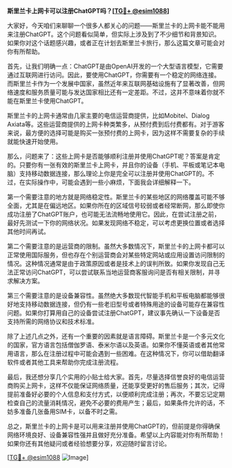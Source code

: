 **斯里兰卡上网卡可以注册ChatGPT吗？[[TG💪+ @esim1088](https://t.me/s/esim1088)]**

大家好，今天咱们来聊聊一个很多人都关心的问题——斯里兰卡的上网卡能不能用来注册ChatGPT。这个问题看似简单，但实际上涉及到了不少细节和背景知识。如果你对这个话题感兴趣，或者正在计划去斯里兰卡旅行，那么这篇文章可能会对你有所帮助。

首先，让我们明确一点：ChatGPT是由OpenAI开发的一个大型语言模型，它需要通过互联网进行访问。因此，要使用ChatGPT，你需要有一个稳定的网络连接。而斯里兰卡作为一个发展中国家，虽然近年来互联网基础设施有了显著改善，但网络速度和服务质量可能与发达国家相比还有一定差距。不过，这并不意味着你就不能在斯里兰卡使用ChatGPT。

斯里兰卡的上网卡通常由几家主要的电信运营商提供，比如Mobitel、Dialog Axiata等。这些运营商提供的上网卡种类繁多，从预付费到后付费都有。对于游客来说，最方便的选择可能是购买一张预付费的上网卡，因为这样不需要复杂的手续就能快速开始使用。

那么，问题来了：这些上网卡是否能够顺利注册并使用ChatGPT呢？答案是肯定的。只要你有一张有效的斯里兰卡上网卡，并且你的设备（手机、平板或笔记本电脑）支持移动数据连接，那么理论上你是完全可以注册并使用ChatGPT的。不过，在实际操作中，可能会遇到一些小麻烦，下面我会详细解释一下。

第一个需要注意的地方就是网络稳定性。斯里兰卡的某些地区的网络覆盖可能不够全面，尤其是在偏远地区。如果你所在的区域信号较弱或者经常断网，那么即使你成功注册了ChatGPT账户，也可能无法流畅地使用它。因此，在尝试注册之前，最好先测试一下你的网络状况。如果发现网络不稳定，可以考虑更换位置或者选择其他时间再试。

第二个需要注意的是运营商的限制。虽然大多数情况下，斯里兰卡的上网卡都可以正常使用国际服务，但也存在个别运营商会对某些特定网站或应用设置访问限制的情况。这种情况通常是由于政策原因或者是技术上的误判所致。如果你发现自己无法正常访问ChatGPT，可以尝试联系当地运营商客服询问是否有相关限制，并寻求解决方案。

第三个需要注意的是设备兼容性。虽然绝大多数现代智能手机和平板电脑都能够很好地支持移动数据连接，但仍有一些老旧型号或者特殊用途的设备可能存在兼容性问题。如果你打算用自己的设备尝试注册ChatGPT，建议事先确认一下设备是否支持所需的网络协议和技术标准。

除了上述几点之外，还有一个重要的因素就是语言障碍。斯里兰卡是一个多元文化的国家，官方语言包括僧伽罗语、泰米尔语以及英语。如果你不懂英语或者其他常用语言，那么在注册过程中可能会遇到一些困难。在这种情况下，你可以借助翻译软件或者其他工具来帮助你完成注册流程。

最后，我还想分享几个实用的小贴士给大家。首先，尽量选择信誉良好的电信运营商购买上网卡，这样不仅能保证网络质量，还能享受更好的售后服务；其次，记得提前准备好必要的个人信息和支付方式，以便顺利完成注册；再次，不要忘记定期检查自己的流量消耗情况，避免不必要的费用产生；最后，如果条件允许的话，不妨多准备几张备用SIM卡，以备不时之需。

总之，斯里兰卡的上网卡是可以用来注册并使用ChatGPT的，但前提是你得确保网络环境良好、设备兼容性强并且做好充分准备。希望以上内容能对你有所帮助！如果你还有其他疑问或者经验想要分享，欢迎随时留言讨论。

[[TG💪+ @esim1088](https://t.me/s/esim1088) ![Image](https://i.postimg.cc/4NQfJmqS/Snipaste-2025-05-13-00-14-12.png)]